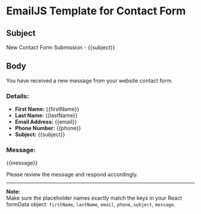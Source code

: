 # EmailJS Template for Contact Form

## Subject
New Contact Form Submission - {{subject}}

## Body
You have received a new message from your website contact form.

### Details:
- **First Name:** {{firstName}}  
- **Last Name:** {{lastName}}  
- **Email Address:** {{email}}  
- **Phone Number:** {{phone}}  
- **Subject:** {{subject}}  

### Message:
{{message}}

Please review the message and respond accordingly.

---

**Note:**  
Make sure the placeholder names exactly match the keys in your React formData object: `firstName`, `lastName`, `email`, `phone`, `subject`, `message`.
